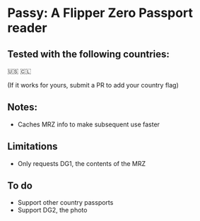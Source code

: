 # Passy: A Flipper Zero Passport reader

## Tested with the following countries:
🇺🇸
🇨🇱

(If it works for yours, submit a PR to add your country flag)

## Notes:
 - Caches MRZ info to make subsequent use faster

## Limitations
 - Only requests DG1, the contents of the MRZ

## To do
 - Support other country passports
 - Support DG2, the photo
